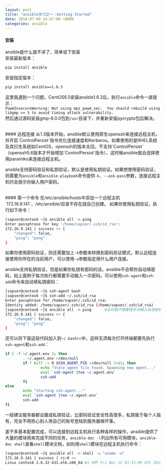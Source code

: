 ```yaml
---
layout: post
title: "ansible学习之一：Getting Started"
date: 2014-07-09 14:47:00 +0800
categories: ansible
---
```


#### 安装
ansible是什么就不讲了，简单说下安装  
安装最新版本：

```bash
pip install ansible
```
安装指定版本：

```bash
pip install ansible==1.6.3
```
这里我遇到一个问题，CentOS6.5安装ansible1.6.3后，执行`ansible`命令一直提示：  
`PowmInsecureWarning: Not using mpz_powm_sec.  You should rebuild using libgmp >= 5 to avoid timing attack vulnerability.`  
然后通过源码安装gmp-6.0.0包到`/usr`目录下，并重新安装pycrypto包后解决。


<br />
#### 远程连接
从1.3版本开始，ansible默认使用原生openssh来连接远程主机，并开启`ControlPersist`指令优化连接速度和Kerberos。如果使用的是RHEL系统及其衍生系统如CentOS，openssh的版本太旧，不支持`ControlPersist`（openssh5.6版本才开始增加`ControlPersist`指令），这时候ansible就会选择使用paramiko来连接远程主机。

ansible支持密码验证和私钥验证，默认是使用私钥验证。如果想使用密码验证，则需要为`ansible`和`ansible-playbook`命令提供`-k, --ask-pass`参数，连接远程主机时会提示你输入用户密码。


<br />
#### 第一个命令
在/etc/ansible/hosts中添加一个远程主机`172.16.9.141`，/etc/ansible/目录不存在就自己创建。  
如果你使用私钥验证，执行如下命令：

```bash
[sapser@centos6 ~]$ ansible all -m ping
Enter passphrase for key '/home/sapser/.ssh/id_rsa': 
172.16.9.141 | success >> {
    "changed": false, 
    "ping": "pong"
}
```
如果你使用密码验证，则还需要加上`-k`参数来转换到密码验证模式，默认远程连接使用你所在的当前用户，可以使用`-u`参数指定用什么用户连接。

ansible支持私钥验证，但是如果你私钥有密码的话，ansible不会帮你自动填密码，如上面例子每次执行都需要手动输入一次密码。可以使用`ssh-agent`和`ssh-add`命令来自动填私钥密码：

```bash
[sapser@centos6 ~]$ ssh-agent bash
[sapser@centos6 ~]$ ssh-add ~/.ssh/id_rsa
Enter passphrase for /home/sapser/.ssh/id_rsa: 
Identity added: /home/sapser/.ssh/id_rsa (/home/sapser/.ssh/id_rsa)
[sapser@centos6 ~]$ ansible all -m ping      #此时就不需要再手动输入私钥密码
172.16.9.141 | success >> {
    "changed": false, 
    "ping": "pong"
}
```
还可以将下面这段代码加入到`~/.bashrc`中，这样无须每次打开终端都要先执行`ssh-agent`和`ssh-add`：

```bash
if [ -f ~/.agent.env ]; then
        . ~/.agent.env >/dev/null
        if ! kill -s 0 $SSH_AGENT_PID >/dev/null 2>&1; then
                echo "Stale agent file found. Spawning new agent..."
                eval `ssh-agent |tee ~/.agent.env`
                ssh-add
        fi
else
        echo "Starting ssh-agent..."
        eval `ssh-agent |tee ~/.agent.env`
        ssh-add
fi
```
一般建议服务器都设置成私钥验证，比密码验证安全性高很多，私钥属于每个人独有，完全不用担心别人用自己的账号登陆到服务器做坏事。

差不多基本配置完成，可以连接到远程主机执行各种各样的操作，ansible提供了大量的模块用来完成不同的任务，`ansible-doc -l`列出所有可用模块，`ansible-doc shell`查看`shell`模块文档，如利用`shell`模块在远程主机执行命令：

```bash
[sapser@centos6 ~]$ ansible all -m shell -a "uname -a"
172.16.9.141 | success | rc=0 >>
Linux centos6 2.6.32-431.el6.x86_64 #1 SMP Fri Nov 22 03:15:09 UTC 2013 x86_64 x86_64 x86_64 GNU/Linux
```
